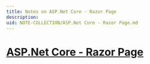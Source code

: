 ```yaml
---
title: Notes on ASP.Net Core - Razor Page 
description: 
uid: NOTE-COLLECTION/ASP.Net Core - Razor Page.md
---
```

# [ASP.Net Core - Razor Page](https://github.com/dotnet/AspNetCore.Docs.git "Example Source")
